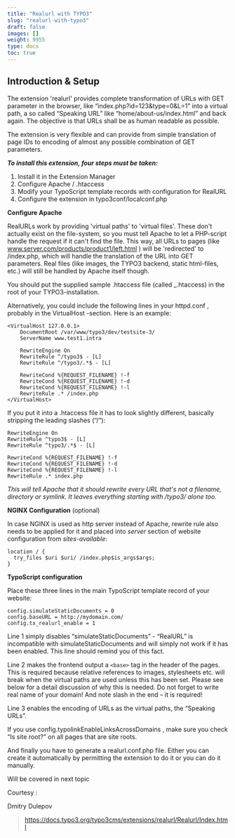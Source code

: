 ```yaml
---
title: "Realurl with TYPO3"
slug: "realurl-with-typo3"
draft: false
images: []
weight: 9955
type: docs
toc: true
---
```


## Introduction & Setup
The extension 'realurl' provides complete transformation of URLs with GET parameter in the browser, like “index.php?id=123&type=0&L=1” into a virtual path, a so called “Speaking URL” like “home/about-us/index.html” and back again. The objective is that URLs shall be as human readable as possible.

The extension is very flexible and can provide from simple translation of page IDs to encoding of almost any possible combination of GET parameters.

***To install this extension, four steps must be taken:***

 1. Install it in the Extension Manager  
 2. Configure Apache / .htaccess
 3. Modify your TypoScript template records with configuration for RealURL
 4. Configure the extension in typo3conf/localconf.php

**Configure Apache**

RealURLs work by providing 'virtual paths' to 'virtual files'. These don't actually exist on the file-system, so you must tell Apache to let a PHP-script handle the request if it can't find the file. This way, all URLs to pages (like www.server.com/products/product1/left.html ) will be 'redirected' to /index.php, which will handle the translation of the URL into GET parameters. Real files (like images, the TYPO3 backend, static html-files, etc.) will still be handled by Apache itself though.

You should put the supplied sample .htaccess file (called _.htaccess) in the root of your TYPO3-installation.

Alternatively, you could include the following lines in your httpd.conf , probably in the VirtualHost -section. Here is an example:

    <VirtualHost 127.0.0.1>
        DocumentRoot /var/www/typo3/dev/testsite-3/
        ServerName www.test1.intra
    
        RewriteEngine On
        RewriteRule ^/typo3$ - [L]
        RewriteRule ^/typo3/.*$ - [L]
    
        RewriteCond %{REQUEST_FILENAME} !-f
        RewriteCond %{REQUEST_FILENAME} !-d
        RewriteCond %{REQUEST_FILENAME} !-l
        RewriteRule .* /index.php
    </VirtualHost>


If you put it into a .htaccess file it has to look slightly different, basically stripping the leading slashes (“/”):

    RewriteEngine On
    RewriteRule ^typo3$ - [L]
    RewriteRule ^typo3/.*$ - [L]
    
    RewriteCond %{REQUEST_FILENAME} !-f
    RewriteCond %{REQUEST_FILENAME} !-d
    RewriteCond %{REQUEST_FILENAME} !-l
    RewriteRule .* index.php


*This will tell Apache that it should rewrite every URL that's not a filename, directory or symlink. It leaves everything starting with /typo3/ alone too.*

**NGINX Configuration** (optional)

In case NGINX is used as http server instead of Apache, rewrite rule also needs to be applied for it and placed into *server* section of website configuration from *sites-available*:

    location / {
      try_files $uri $uri/ /index.php$is_args$args;
    }

**TypoScript configuration**

Place these three lines in the main TypoScript template record of your website:

    config.simulateStaticDocuments = 0
    config.baseURL = http://mydomain.com/
    config.tx_realurl_enable = 1

Line 1 simply disables “simulateStaticDocuments” - “RealURL” is incompatible with simulateStaticDocuments and will simply not work if it has been enabled. This line should remind you of this fact.

Line 2 makes the frontend output a `<base>` tag in the header of the pages. This is required because relative references to images, stylesheets etc. will break when the virtual paths are used unless this has been set. Please see below for a detail discussion of why this is needed. Do not forget to write real name of your domain! And note slash in the end – it is required!

Line 3 enables the encoding of URLs as the virtual paths, the “Speaking URLs”.

If you use config.typolinkEnableLinksAcrossDomains , make sure you check “Is site root?” on all pages that are site roots.

And finally you have to generate a realurl.conf.php file. Either you can create it automatically by permitting the extension to do it or you can do it manually.

Will be covered in next topic

Courtesy : 

Dmitry Dulepov 

> https://docs.typo3.org/typo3cms/extensions/realurl/Realurl/Index.html



